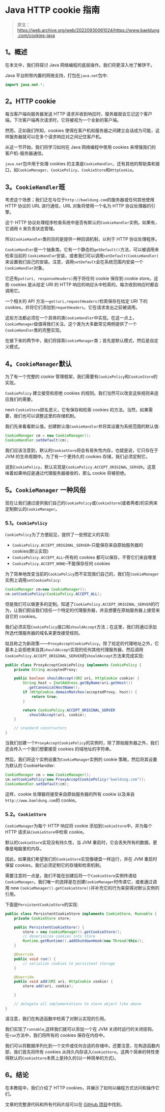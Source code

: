 # Java HTTP cookie 指南

> 原文：<https://web.archive.org/web/20220930061024/https://www.baeldung.com/cookies-java>

## 1。概述

在本文中，我们将探讨 Java 网络编程的底层操作。我们将更深入地了解饼干。

Java 平台附带内置的网络支持，打包在`java.net`包中:

```java
import java.net.*;
```

## 2。HTTP cookie

每当客户端向服务器发送 HTTP 请求并收到响应时，服务器就会忘记这个客户端。下次客户端再次请求时，它将被视为一个全新的客户端。

然而，正如我们所知，cookies 使得在客户机和服务器之间建立会话成为可能，这样服务器就可以在多个请求响应对之间记住客户机。

从这一节开始，我们将学习如何在 Java 网络编程中使用 cookies 来增强我们的客户机-服务器通信。

`java.net`包中用于处理 cookies 的主类是`CookieHandler`。还有其他的帮助类和接口，如`CookieManager`、`CookiePolicy`、`CookieStore`和`HttpCookie`。

## 3。`CookieHandler`班

考虑这个场景；我们正在与位于`http://baeldung.com`的服务器或任何其他使用 HTTP 协议的 URL 进行通信，URL 对象将使用一个名为 HTTP 协议处理器的引擎。

这个 HTTP 协议处理程序检查系统中是否有默认的`CookieHandler`实例。如果有，它调用 it 来负责状态管理。

所以`CookieHandler`类的目的是提供一种回调机制，以利于 HTTP 协议处理程序。

`CookieHandler`是一个抽象类。它有一个静态的`getDefault()`方法，可以被调用来检索当前的
`CookieHandler`安装，或者我们可以调用`setDefault(CookieHandler)`来设置我们自己的安装。注意，调用`setDefault`会在系统范围内安装一个`CookieHandler`对象。

它还有`put(uri, responseHeaders)`用于将任何 cookie 保存到 cookie store。这些 cookies 是从给定 URI 的 HTTP 响应的响应头中检索的。每次收到响应时都会调用它。

一个相关的 API 方法—`get(uri,requestHeaders)`检索保存在给定 URI 下的 cookies，并将它们添加到`requetHeaders`。它在请求发出之前被调用。

这些方法都必须在一个具体的类`CookieHandler`中实现。在这一点上，`CookieManager`级值得我们关注。这个类为大多数常见用例提供了一个`CookieHandler`类的完整实现。

在接下来的两节中，我们将探索`CookieManager`类；首先是默认模式，然后是自定义模式。

## 4。`CookieManager`默认

为了有一个完整的 cookie 管理框架，我们需要有`CookiePolicy`和`CookieStore`的实现。

`CookiePolicy` 建立接受和拒绝 cookies 的规则。我们当然可以改变这些规则来适应我们的需要。

next-`CookieStore`顾名思义，它有保存和检索 cookies 的方法。当然，如果需要，我们也可以调整这里的存储机制。

我们先来看看默认值。创建默认值`CookieHandler`并将其设置为系统范围的默认值:

```java
CookieManager cm = new CookieManager();
CookieHandler.setDefault(cm);
```

我们应该注意到，默认的`CookieStore`将会有易失性内存，也就是说，它只存在于 JVM 的生命周期中。为了有一个更持久的 cookies 存储，我们必须定制它。

说到`CookiePolicy`，默认实现是`CookiePolicy.ACCEPT_ORIGINAL_SERVER`。这意味着如果响应是通过代理服务器接收的，那么 cookie 将被拒绝。

## 5。`CookieManager` 一种风俗

现在让我们通过提供我们自己的`CookiePolicy`或`CookieStore`(或者两者)的实例来定制默认的`CookieManager`。

### 5.1。`CookiePolicy`

`CookiePolicy`为了方便起见，提供了一些预定义的实现:

*   `CookiePolicy.ACCEPT_ORIGINAL_SERVER`–只能保存来自原始服务器的 cookies(默认实现)
*   `CookiePolicy.ACCEPT_ALL`–所有的 cookies 都可以保存，不管它们来自哪里
*   `CookiePolicy.ACCEPT_NONE`–不能保存任何 cookies

为了简单地改变当前的`CookiePolicy`而不实现我们自己的，我们在`CookieManager`实例上调用`setCookiePolicy`:

```java
CookieManager cm=new CookieManager();
cm.setCookiePolicy(CookiePolicy.ACCEPT_ALL);
```

但是我们可以做更多的定制。知道了`CookiePolicy.ACCEPT_ORIGINAL_SERVER`的行为，让我们假设我们信任一个特定的代理服务器，并且想要在原始服务器上接受来自它的 cookies。

我们必须实现`CookiePolicy`接口和`shouldAccept`方法；在这里，我们将通过添加所选代理服务器的域名来更改接受规则。

姑且称之为新政策——`ProxyAcceptCookiePolicy`。除了给定的代理地址之外，它基本上会拒绝来自其`shouldAccept`实现的任何其他代理服务器，然后调用`CookiePolicy.ACCEPT_ORIGINAL_SERVER`的`shouldAccept`方法来完成实现:

```java
public class ProxyAcceptCookiePolicy implements CookiePolicy {
    private String acceptedProxy;

    public boolean shouldAccept(URI uri, HttpCookie cookie) {
        String host = InetAddress.getByName(uri.getHost())
          .getCanonicalHostName();
        if (HttpCookie.domainMatches(acceptedProxy, host)) {
            return true;
        }

        return CookiePolicy.ACCEPT_ORIGINAL_SERVER
          .shouldAccept(uri, cookie);
    }

    // standard constructors
}
```

当我们创建一个`ProxyAcceptCookiePolicy`的实例时，除了原始服务器之外，我们还会传入一个我们想要接受 cookies 的域地址的字符串。

然后，我们将这个实例设置为`CookieManager`实例的 cookie 策略，然后将其设置为默认的 CookieHandler:

```java
CookieManager cm = new CookieManager();
cm.setCookiePolicy(new ProxyAcceptCookiePolicy("baeldung.com"));
CookieHandler.setDefault(cm);
```

这样，cookie 处理器将接受来自原始服务器的所有 cookie 以及来自`http://www.baeldung.com`的 cookie。

### 5.2。`CookieStore`

`CookieManager`为每个 HTTP 响应将 cookie 添加到`CookieStore`中，并为每个 HTTP 请求从`CookieStore`中检索 cookie。

默认的`CookieStore`实现没有持久性，当 JVM 重启时，它会丢失所有的数据。更像是电脑里的内存。

因此，如果我们希望我们的`CookieStore`实现像硬盘一样运行，并在 JVM 重启时保留 cookies，我们必须定制它的存储和检索机制。

需要注意的一点是，我们不能在创建后将一个`CookieStore`实例传递给`CookieManager`。我们唯一的选择是在创建`CookieManager`时传递它，或者通过调用 new `CookieManager().getCookieStore()`并补充它的行为来获得对默认实例的引用。

下面是`PersistentCookieStore`的实现:

```java
public class PersistentCookieStore implements CookieStore, Runnable {
    private CookieStore store;

    public PersistentCookieStore() {
        store = new CookieManager().getCookieStore();
        // deserialize cookies into store
        Runtime.getRuntime().addShutdownHook(new Thread(this));
    }

    @Override
    public void run() {
        // serialize cookies to persistent storage
    }

    @Override
    public void add(URI uri, HttpCookie cookie) {
        store.add(uri, cookie);

    }

    // delegate all implementations to store object like above
}
```

请注意，我们在构造函数中检索了对默认实现的引用。

我们实现了`runnable`,这样我们就可以添加一个在 JVM 关闭时运行的关闭挂钩。在`run`方法中，我们将所有的 cookies 保存在内存中。

我们可以将数据序列化到一个文件或任何合适的存储中。还要注意，在构造函数内部，我们首先将所有 cookies 从持久内存读入`CookieStore`。这两个简单的特性使得默认的`CookieStore`本质上是持久的(以一种简单的方式)。

## 6。结论

在本教程中，我们介绍了 HTTP cookies，并展示了如何以编程方式访问和操作它们。

文章的完整源代码和所有代码片段可以在 [GitHub 项目](https://web.archive.org/web/20220124014623/https://github.com/eugenp/tutorials/tree/master/core-java-modules/core-java-networking)中找到。